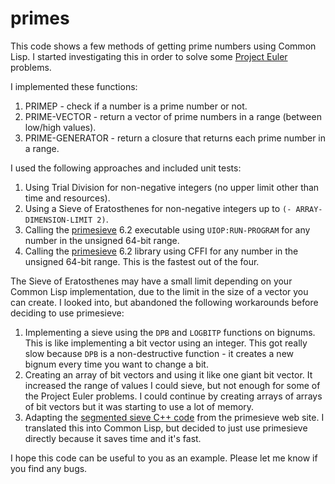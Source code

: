 # primes
This code shows a few methods of getting prime numbers using Common Lisp.  I started investigating this in order to solve some [Project Euler](https://projecteuler.net/) problems.

I implemented these functions:
1. PRIMEP - check if a number is a prime number or not.
2. PRIME-VECTOR - return a vector of prime numbers in a range (between low/high values).
3. PRIME-GENERATOR - return a closure that returns each prime number in a range.

I used the following approaches and included unit tests:
1. Using Trial Division for non-negative integers (no upper limit other than time and resources).
2. Using a Sieve of Eratosthenes for non-negative integers up to `(- ARRAY-DIMENSION-LIMIT 2)`.
3. Calling the [primesieve](http://primesieve.org/) 6.2 executable using `UIOP:RUN-PROGRAM` for any number in the unsigned 64-bit range.
4. Calling the [primesieve](http://primesieve.org/) 6.2 library using CFFI for any number in the unsigned 64-bit range.  This is the fastest out of the four.

The Sieve of Eratosthenes may have a small limit depending on your Common Lisp implementation, due to the limit in the size of a vector you can create.  I looked into, but abandoned the following workarounds before deciding to use primesieve:
1. Implementing a sieve using the `DPB` and `LOGBITP` functions on bignums.  This is like implementing a bit vector using an integer.  This got really slow because `DPB` is a non-destructive function - it creates a new bignum every time you want to change a bit.
2. Creating an array of bit vectors and using it like one giant bit vector.  It increased the range of values I could sieve, but not enough for some of the Project Euler problems.  I could continue by creating arrays of arrays of bit vectors but it was starting to use a lot of memory.
3. Adapting the [segmented sieve C++ code](http://primesieve.org/segmented_sieve.html) from the primesieve web site.  I translated this into Common Lisp, but decided to just use primesieve directly because it saves time and it's fast.

I hope this code can be useful to you as an example.  Please let me know if you find any bugs.
